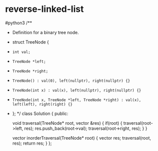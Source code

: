 # reverse-linked-list
#python3
/**
 * Definition for a binary tree node.
 * struct TreeNode {
 *     int val;
 *     TreeNode *left;
 *     TreeNode *right;
 *     TreeNode() : val(0), left(nullptr), right(nullptr) {}
 *     TreeNode(int x) : val(x), left(nullptr), right(nullptr) {}
 *     TreeNode(int x, TreeNode *left, TreeNode *right) : val(x), left(left), right(right) {}
 * };
 */
class Solution {
public:

    void traversal(TreeNode* root, vector<int> &res) {
        if(root) {
            traversal(root->left, res);
            res.push_back(root->val);
            traversal(root->right, res);
        }
    }

    vector<int> inorderTraversal(TreeNode* root) {
        vector<int> res;
        traversal(root, res);
        return res;
    }
};
